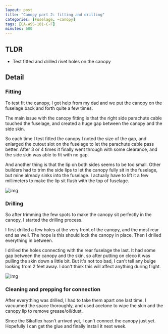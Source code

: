 ```yaml
---
layout: post
title: "Canopy part 2: fitting and drilling"
categories: [Fuselage, ~canopy]
tags: [CA-ASS-101-C-F]
minutes: 600
---
```


## TLDR

- Test fitted and drilled rivet holes on the canopy

## Detail

### Fitting

To test fit the canopy, I got help from my dad and we put the canopy on the fuselage back and forth quite a few times.

The main issue with the canopy fitting is that the right side parachute cable touched the fuselage, and created a huge gap between the canopy and the side skin.

So each time I test fitted the canopy I noted the size of the gap, and enlarged the cutout slot on the fuselage to let the parachute cable pass better. After 3 or 4 times it finally went through with some clearance, and the side skin was able to fit with no gap.

And another thing is that the lip on both sides seems to be too small. Other builders had to trim the side lips to let the canopy fully sit in the fuselage, but mine already sinks into the fuselage. I actually have to lift it a few millimeters to make the lip sit flush with the top of fuselage.

![img](https://lh3.googleusercontent.com/pw/AP1GczOUhneV2-jWf3mXkXAzqoEP1kr4QIIwY-cSaHArTbkYIjlZ0n7tYR8TZJzTB8-ZMg9d5nKgrUyEecrj_scmFH1sKsrVkLyap1Wjbpq9fPokhRBIvfoqBcJkBtCsy7nHxggpnVbIyz7oEi7mXnYuB3Hxng=w4080-h3072-s-no-gm?authuser=3)

### Drilling

So after trimming the few spots to make the canopy sit perfectly in the canopy, I started the drilling process.

I first drilled a few holes at the very front of the canopy, and the most rear end as well. The hope is this should lock the canopy in place. Then I drilled everything in between.

I drilled the holes connecting with the rear fuselage the last. It had some gap between the canopy and the skin, so after putting on cleco it was pulling the skin down a little bit. But it's not too bad, I can't tell any bulge looking from 2 feet away. I don't think this will affect anything during flight.

![img](https://lh3.googleusercontent.com/pw/AP1GczPtzZrwAZ-iDjMmqo9jnj5DrT6OsDfuswxd4AeoTmudfz3eedFbxamtfejfjRzOf_AV2zfLYCKTrUrK_lPsKvB5fu4L2xQOCAYbTboW6z37TA422W9uxCltKloNJO_V56bWzXqkuePS00WYYrRidFLvwg=w3836-h2888-s-no-gm?authuser=3)

### Cleaning and prepping for connection

After everything was drilled, I had to take them apart one last time. I vacuumed the space thoroughly, and used acetone to wipe the skin and the canopy lip to remove grease/oil/dust.

Since the Sikaflex hasn't arrived yet, I can't connect the canopy just yet. Hopefully I can get the glue and finally install it next week.
